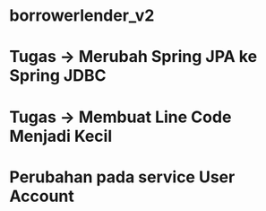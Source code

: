 # borrowerlender_v2
# Tugas -> Merubah Spring JPA ke Spring JDBC
# Tugas -> Membuat Line Code Menjadi Kecil
# Perubahan pada service User Account
